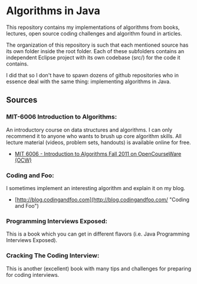 # Algorithms in Java

This repository contains my implementations of algorithms from books, lectures, open source coding challenges and algorithm found in articles.

The organization of this repository is such that each mentioned source has its own folder inside the root folder.
Each of these subfolders contains an independent Eclipse project with its own codebase (src/) for the code it contains.

I did that so I don't have to spawn dozens of github repositories who in essence deal with the same thing: implementing algorithms in Java.

## Sources

### MIT-6006 Introduction to Algorithms:

An introductory course on data structures and algorithms.
I can only recommend it to anyone who wants to brush up core algorithm skills.
All lecture material (videos, problem sets, handouts) is available online for free.

- [MIT 6006 - Introduction to Algorithms Fall 2011 on OpenCourseWare (OCW)](http://ocw.mit.edu/courses/electrical-engineering-and-computer-science/6-006-introduction-to-algorithms-fall-2011/ "MIT 6006 - Introduction to Algorithms on OpenCourseWare (OCW)")

### Coding and Foo:

I sometimes implement an interesting algorithm and explain it on my blog.

- [http://blog.codingandfoo.com](http://blog.codingandfoo.com/ "Coding and Foo")

### Programming Interviews Exposed:

This is a book which you can get in different flavors (i.e. Java Programming Interviews Exposed).

### Cracking The Coding Interview:

This is another (excellent) book with many tips and challenges for preparing for coding interviews.

